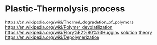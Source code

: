 # Plastic-Thermolysis.process
https://en.wikipedia.org/wiki/Thermal_degradation_of_polymers
https://en.wikipedia.org/wiki/Polymer_devolatilization
https://en.wikipedia.org/wiki/Flory%E2%80%93Huggins_solution_theory
https://en.wikipedia.org/wiki/Depolymerization
